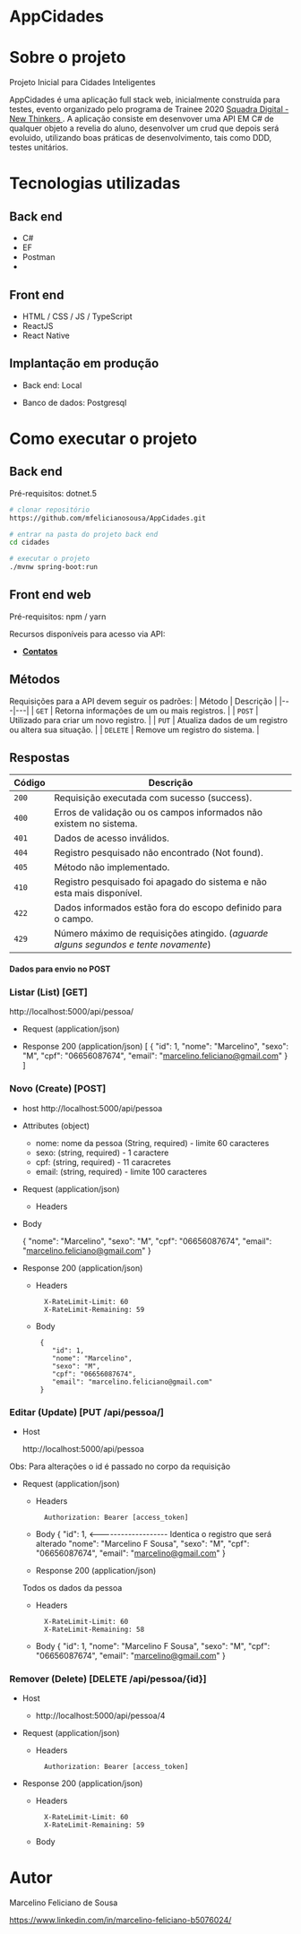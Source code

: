 # AppCidades


# Sobre o projeto
Projeto Inicial para Cidades Inteligentes

AppCidades é uma aplicação full stack web,  inicialmente construída para testes, evento organizado pelo programa de Trainee 2020 [Squadra Digital - New Thinkers ](https://www.squadra.com.br/ "Site da Squadra").
A aplicação consiste em desenvover uma API EM C# de qualquer objeto a revelia do aluno, desenvolver um crud  que depois será evoluido, utilizando boas práticas 
de desenvolvimento, tais como DDD, testes unitários.


# Tecnologias utilizadas
## Back end
- C#
- EF
- Postman
- 
## Front end
- HTML / CSS / JS / TypeScript
- ReactJS
- React Native

## Implantação em produção
- Back end: Local

- Banco de dados: Postgresql

# Como executar o projeto

## Back end
Pré-requisitos: dotnet.5

```bash
# clonar repositório
https://github.com/mfelicianosousa/AppCidades.git

# entrar na pasta do projeto back end
cd cidades

# executar o projeto
./mvnw spring-boot:run
```

## Front end web
Pré-requisitos: npm / yarn

Recursos disponíveis para acesso via API:
* [**Contatos**](#reference/recursos/contatos)

## Métodos
Requisições para a API devem seguir os padrões:
| Método | Descrição |
|---|---|
| `GET` | Retorna informações de um ou mais registros. |
| `POST` | Utilizado para criar um novo registro. |
| `PUT` | Atualiza dados de um registro ou altera sua situação. |
| `DELETE` | Remove um registro do sistema. |

## Respostas

| Código | Descrição |
|---|---|
| `200` | Requisição executada com sucesso (success).|
| `400` | Erros de validação ou os campos informados não existem no sistema.|
| `401` | Dados de acesso inválidos.|
| `404` | Registro pesquisado não encontrado (Not found).|
| `405` | Método não implementado.|
| `410` | Registro pesquisado foi apagado do sistema e não esta mais disponível.|
| `422` | Dados informados estão fora do escopo definido para o campo.|
| `429` | Número máximo de requisições atingido. (*aguarde alguns segundos e tente novamente*)|

#### Dados para envio no POST

### Listar (List) [GET]

http://localhost:5000/api/pessoa/

+ Request (application/json)

    
+ Response 200 (application/json)
[
    {
        "id": 1,
        "nome": "Marcelino",
        "sexo": "M",
        "cpf": "06656087674",
        "email": "marcelino.feliciano@gmail.com"
    }
]

### Novo (Create) [POST]

+ host 
    http://localhost:5000/api/pessoa

+ Attributes (object)
  + nome: nome da pessoa (String, required) - limite 60 caracteres
  + sexo: (string, required) - 1 caractere
  + cpf: (string, required) - 11 caracretes
  + email: (string, required) - limite 100 caracteres

+ Request (application/json)

    + Headers

 + Body

    {
        "nome": "Marcelino",
        "sexo": "M",
        "cpf": "06656087674",
        "email": "marcelino.feliciano@gmail.com"
    }
    
+ Response 200 (application/json)

    + Headers

            X-RateLimit-Limit: 60
            X-RateLimit-Remaining: 59

    + Body

           {
              "id": 1,
              "nome": "Marcelino",
              "sexo": "M",
              "cpf": "06656087674",
              "email": "marcelino.feliciano@gmail.com"
           }

### Editar (Update) [PUT  /api/pessoa/]

+ Host 

  http://localhost:5000/api/pessoa

Obs: Para alterações o id é passado no corpo da requisição

+ Request (application/json)

    + Headers

            Authorization: Bearer [access_token]

    + Body
        {
            "id": 1,                <------------------- Identica o registro que será alterado
            "nome": "Marcelino F Sousa",
            "sexo": "M",
            "cpf": "06656087674",
            "email": "marcelino@gmail.com"
        }
        
  + Response 200 (application/json)
  
  Todos os dados da pessoa
    + Headers

            X-RateLimit-Limit: 60
            X-RateLimit-Remaining: 58

    + Body
        {
            "id": 1,
            "nome": "Marcelino F Sousa",
            "sexo": "M",
            "cpf": "06656087674",
            "email": "marcelino@gmail.com"
        }
        
 ### Remover (Delete) [DELETE  /api/pessoa/{id}]
 
 + Host 

    + http://localhost:5000/api/pessoa/4


+ Request (application/json)

    + Headers

            Authorization: Bearer [access_token]

+ Response 200 (application/json)

    + Headers

            X-RateLimit-Limit: 60
            X-RateLimit-Remaining: 59

    + Body       

# Autor

Marcelino Feliciano de Sousa

https://www.linkedin.com/in/marcelino-feliciano-b5076024/

